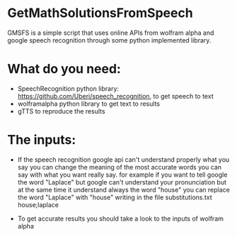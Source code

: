 # GetMathSolutionsFromSpeech

GMSFS is a simple script that uses online APIs from wolfram alpha and google speech recognition through
some python implemented library.

# What do you need:

- SpeechRecognition python library: https://github.com/Uberi/speech_recognition, to get speech to text
- wolframalpha python library to get text to results
- gTTS to reproduce the results

# The inputs:

- If the speech recognition google api can't understand properly what you say you can change the meaning
of the most accurate words you can say with what you want really say. for example if you want to tell google the word
"Laplace" but google can't understand your pronunciation but at the same time it understand always the word "house"
you can replace the word "Laplace" with "house" writing in the file substitutions.txt house;laplace

- To get accurate results you should take a look to the inputs of wolfram alpha
